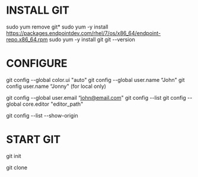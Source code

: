 
# INSTALL GIT

sudo yum remove git*
sudo yum -y install https://packages.endpointdev.com/rhel/7/os/x86_64/endpoint-repo.x86_64.rpm
sudo yum -y install git
git --version


# CONFIGURE

git config --global color.ui "auto"
git config --global user.name “John"
git config user.name “Jonny" (for local only)
 
git config --global user.email “john@email.com"
git config --list
git config --global core.editor "editor_path"

 git config --list --show-origin

# START GIT

git init

git clone  <repo URL>
